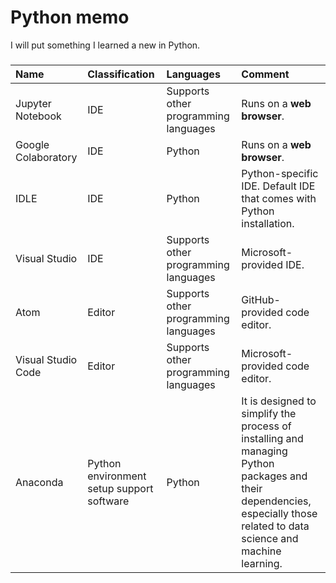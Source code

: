# Python memo
I will put something I learned a new in Python.

### 
| Name | Classification | Languages | Comment |
|:---|:---|:---|:---|
|Jupyter Notebook | IDE | Supports other programming languages | Runs on a **web browser**. | 
|Google Colaboratory | IDE |  Python | Runs on a **web browser**. |
|IDLE | IDE | Python | Python-specific IDE. Default IDE that comes with Python installation. |
|Visual Studio | IDE | Supports other programming languages |Microsoft-provided IDE. |
|Atom| Editor | Supports other programming languages | GitHub-provided code editor. |
|Visual Studio Code | Editor | Supports other programming languages | Microsoft-provided code editor. |
|Anaconda | Python environment setup support software | Python | It is designed to simplify the process of installing and managing Python packages and their dependencies, especially those related to data science and machine learning. | 
